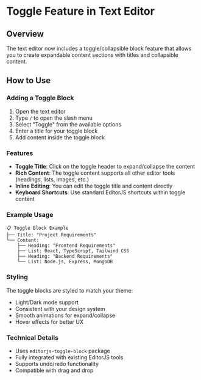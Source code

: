 # Toggle Feature in Text Editor

## Overview
The text editor now includes a toggle/collapsible block feature that allows you to create expandable content sections with titles and collapsible content.

## How to Use

### Adding a Toggle Block
1. Open the text editor
2. Type `/` to open the slash menu
3. Select "Toggle" from the available options
4. Enter a title for your toggle block
5. Add content inside the toggle block

### Features
- **Toggle Title**: Click on the toggle header to expand/collapse the content
- **Rich Content**: The toggle content supports all other editor tools (headings, lists, images, etc.)
- **Inline Editing**: You can edit the toggle title and content directly
- **Keyboard Shortcuts**: Use standard EditorJS shortcuts within toggle content

### Example Usage
```
📋 Toggle Block Example
├── Title: "Project Requirements"
└── Content:
    ├── Heading: "Frontend Requirements"
    ├── List: React, TypeScript, Tailwind CSS
    ├── Heading: "Backend Requirements"
    └── List: Node.js, Express, MongoDB
```

### Styling
The toggle blocks are styled to match your theme:
- Light/Dark mode support
- Consistent with your design system
- Smooth animations for expand/collapse
- Hover effects for better UX

### Technical Details
- Uses `editorjs-toggle-block` package
- Fully integrated with existing EditorJS tools
- Supports undo/redo functionality
- Compatible with drag and drop
